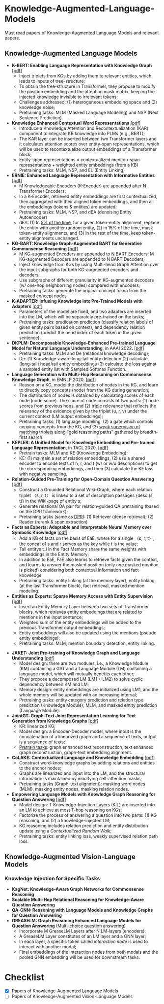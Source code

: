 # Knowledge-Augmented-Language-Models
Must read papers of Knowledge-Augmented Language Models and relevant papers.

## Knowledge-Augmented Language Models
<!-- ### Explicitly inject knowledge representation into language model pre-training -->
- **K-BERT: Enabling Language Representation with Knowledge Graph** [[pdf]](https://arxiv.org/pdf/1909.07606.pdf)
  - Inject triplets from KGs by adding them to relevant entities, which leads to inputs of tree-structure;
  - To obtain the tree-structure in Transformer, they propose to modify the position embedding and the attention mask matrix, keeping the injected knowledge invisible to irrelevant tokens;
  - Challenges addressed: (1) heterogeneous embedding space and (2) knowledge noise;
  - Pretraining tasks: MLM (Masked Language Modeling) and NSP (Next Sentence Prediction).
- **Knowledge Enhanced Contextual Word Representations** [[pdf]](https://arxiv.org/pdf/1909.04164.pdf)
  - Introduce a Knowledge Attention and Recontextualization (KAR) component to integrate KB knowledge into PLMs (e.g., BERT);
  - The KAR layer can be inserted between two Transformer layers and it calculates attention scores over entity-span representations, which will be used to recontextualize output embeddings of a Transformer block;
  - Entity-span representations = contextualized mention-span representations + weighted entity embeddings (from a KB)
  - Pretraining tasks: MLM, NSP, and EL (Entity Linking)
- **ERNIE: Enhanced Language Representation with Informative Entities** [[pdf]](https://arxiv.org/pdf/1905.07129v3/n)
  - M Knowledgeable Encoders (K-Encoder) are appended after N Transformer Encoders;
  - In a K-Encoder, retrieved entity embeddings are first contextualized, then aggregated with their aligned token embeddings, and then all the embeddings (tokens & entities) are updated;
  - Pretraining tasks: MLM, NSP, and dEA (denoising Entity Autoencoder)
  - dEA: (1) In [5% of the time](https://github.com/thunlp/ERNIE/blob/eee03e37c0c81e3d4b3bbe6dd4774da58f571453/code/run_pretrain.py#L225C35-L225C35), for a given token-entity alignment, replace the entity with another random entity, (2) in 15% of the time, mask token-entity alignments, and (3) in the rest of the time, keep token-entity alignments unchanged.
- **KG-BART: Knowledge Graph-Augmented BART for Generative Commonsense Reasoning** [[pdf]](https://arxiv.org/pdf/2009.12677.pdf)
  - M KG-augmented Encoders are appended to N BART Encoders; M KG-augmented Decoders are appended to N BART Decoders;
  - Inject knowledge from KGs by using Multi-head Graph Attention over the input subgraphs for both KG-augmented encoders and decoders;
  - Use subgraphs of different granularity in KG-augmented decoders (w/ one-hop neighborring nodes) compared with encoders;
  - Pretraining tasks: generate the original concept token from the masked concept nodes
- **K-ADAPTER: Infusing Knowledge into Pre-Trained Models with Adapters** [[pdf]](https://arxiv.org/pdf/2002.01808.pdf)
  - Parameters of the model are fixed, and two adapters are inserted into the LM, which will be separately pre-trained on the tasks;
  - Pretraining tasks: predication prediction (classify relation labels of given entity pairs based on context), and dependency relation prediction (predict the head index of each token in the given sentence).
- **DKPLM: Decomposable Knowledge-Enhanced Pre-trained Language Model for Natural Language Understanding**, in AAAI 2022. [[pdf]](https://arxiv.org/pdf/2112.01047.pdf)
  - Pretraining tasks: MLM and De (relational knowledge decoding);
  - De: (1) Knowledge-aware long-tail entity detection (2) calculate (long-tail) head/tail entity embeddings (3) calculate the loss against a sampled entity list with Sampled Softmax Function.
- **Language Generation with Multi-Hop Reasoning on Commonsense Knowledge Graph**, in EMNLP 2020. [[pdf]](https://arxiv.org/pdf/2009.11692.pdf)
  - Reason on a KG, model the distribution of nodes in the KG, and learn to directly copy concepts (node) from the KG during generation;
  - The distribution of nodes is obtained by calculating scores of each node (node score). The score of node consists of two parts: (1) node scores from previous hops, and (2) triple relevance that reflects the relevancy of the evidence given by the triplet (u, r, v) under the current context (LM output embeddings);
  - Pretraining tasks: (1) language modeling, (2) a gate which controls copying concepts from the KG, and (3) [weak supervision of matching triplets](https://github.com/cdjhz/multigen/blob/728ef720ac44986beadee8d845debe5d37a3d966/scripts/modeling_gpt2.py#L946) along "gold reasoning paths" gathered by breadth-first search.
- **KEPLER: A Unified Model for Knowledge Embedding and Pre-trained Language Representation**, in TACL 2020. [[pdf]](https://arxiv.org/pdf/1911.06136.pdf)
  - Pretrain tasks: MLM and KE (Knowledge Embedding);
  - KE: (1) maintain a set of relation embeddings, (2) use a shared encoder to encode texts of h, r, and t (w/ or w/o descriptions) to get the corresponding embeddings, and then (3) calculate the KE loss with negative sampling.
- **Relation-Guided Pre-Training for Open-Domain Question Answering** [[pdf]](https://arxiv.org/pdf/2109.10346.pdf)
  - Construct a Grounded Relational Wiki-Graph, where each relation triplet 〈s, r, t〉 is linked to a set of description passages {desc.(s, t)} in the Wiki-page of entity s;
  - Generate relational QA pair for relation-guided QA pretraining (based on the DPR framework);
  - Pretraining tasks (same as [DPR](https://github.com/facebookresearch/DPR/blob/a31212dc0a54dfa85d8bfa01e1669f149ac832b7/dpr/models/reader.py#L111)): (1) Retriever (dense retrieval); (2) Reader (rerank & span extraction)
- **Facts as Experts: Adaptable and Interpretable Neural Memory over Symbolic Knowledge** [[pdf]](https://arxiv.org/pdf/2007.00849.pdf)
  - Add a KB of facts on the basis of EaE, where for a single 〈s, r, t〉, the concat of s and r serves as the key while t is the value;
  - Tail entitys t_i in the Fact Memory share the same weights with embeddings in the Entity Memory;
  - In addition to EaE, FaE also learns to retrieve facts given the context, and learns to answer the masked position (only one masked mention is picked) considering both contextual information and fact knowledge;
  - Pretraining tasks: entity linking (at the memory layer), entity linking (at the last Transformer block), fact retrieval, masked mention modeling.
- **Entities as Experts: Sparse Memory Access with Entity Supervision** [[pdf]](https://arxiv.org/pdf/2004.07202v1.pdf)
  - Insert an Entity Memory Layer between two sets of Transformer blocks, which retrieves entity embeddings that are related to mentions in the input sentence;
  - Weighted sum of the entity embeddings will be added to the previous Transformer output embeddings;
  - Entity embeddings will also be updated using the mentions (pseudo entity embeddings);
  - Pretraining tasks: MLM, mention boundary detection, entity linking.

<!-- ### Implicitly model knowledge information into language model by performing knowledge-related tasks -->
- **JAKET: Joint Pre-training of Knowledge Graph and Language Understanding** [[pdf]](https://arxiv.org/pdf/2010.00796.pdf)
  - Model design: there are two modules, i.e., a Knowledge Module (KM) containing a GAT and a Language Module (LM) containing a language model, which will mutually benefits each other;
  - They propose a decomposed LM (LM1 + LM2) to solve cyclic dependency between KM and LM;
  - Memory design: entity embeddings are initialized using LM1, and the whole memory will be updated with an increasing interval;
  - Pretraining tasks: entity category prediction and relation type prediction (Knowledge Module); MLM, and masked entity prediction (Language Module).
- **JointGT: Graph-Text Joint Representation Learning for Text Generation from Knowledge Graphs** [[pdf]](https://arxiv.org/pdf/2106.10502.pdf)
  - KR: linearized KG;
  - Model design: a Encoder-Decoder model, where input is the concatenation of a linearized graph and a sequence of texts, output is a sequence of texts;
  - [Pretrain tasks](https://github.com/thu-coai/JointGT/blob/961ac22e95c8f6210ce313ab227800b7e7d2d950/modeling_bart.py#L1503): graph enhanced text reconstruction, text enhanced graph reconstruction, graph-text embedding alignment.
- **CoLAKE: Contextualized Language and Knowledge Embedding** [[pdf]](https://arxiv.org/pdf/2010.00309.pdf)
  - Construct word-knowledge graphs by adding relations and entities to the anchor nodes;
  - Graphs are linearized and input into the LM, and the structural information is maintained by modifying self-attention masks;
  - Pretraining tasks (Graph-text alignment): masking word nodes (MLM), masking entity nodes, masking relation nodes.
- **Empowering Language Models with Knowledge Graph Reasoning for Question Answering** [[pdf]](https://arxiv.org/pdf/2211.08380.pdf)
  - Model design: T Knowledge-Injection Layers (KIL) are inserted into an LM to achieve at most T-hop reasoning on KGs;
  - Factorize the process of answering a question into two parts: (1) KG reasoning, and (2) a knowledge-injected LM;
  - KG reasoning includes relation prediction and entity distribution update using a *Contextualized Random Walk*;
  - Pretraining tasks: entity linking loss, weakly supervised relation path loss.

## Knowledge-Augmented Vision-Language Models

### Knowledge Injection for Specific Tasks
- **KagNet: Knowledge-Aware Graph Networks for Commonsense Reasoning**
- **Scalable Multi-Hop Relational Reasoning for Knowledge-Aware Question Answering**
- **QA-GNN: Reasoning with Language Models and Knowledge Graphs for Question Answering**
- **GREASELM: Graph Reasoning Enhanced Language Models for Question Answering** (Multi-choice question answering)
  - Incorporate M GreaseLM Layers after N LM-layers (encoders);
  - A GreaseLM Layer constitutes of an LM layer and a GNN layer;
  - In each layer, a specific token called *interaction node* is used to interact with another modal;
  - Final embeddings of the interaction nodes from both modals and the pooled GNN embedding will be used for downstream tasks.

# Checklist
- [x] Papers of Knowledge-Augmented Language Models
- [ ] Papers of Knowledge-Augmented Vision-Language Models